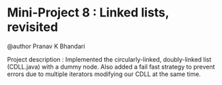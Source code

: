 Mini-Project 8 : Linked lists, revisited
================

@author Pranav K Bhandari

Project description :
Implemented the circularly-linked, doubly-linked list (CDLL.java) with a dummy node. Also added a 
fail fast strategy to prevent errors due to multiple iterators modifying our CDLL at the same time. 

